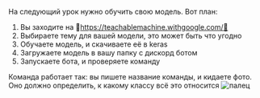 На следующий урок нужно обучить свою модель. Вот план:
1. Вы заходите на 🚀https://teachablemachine.withgoogle.com/🚀
2. Выбираете тему для вашей модели, это может быть что угодно
3. Обучаете модель, и скачиваете её в keras
4. Загружаете модель в вашу папку с дискорд ботом
5. Запускаете бота, и проверяете команду

Команда работает так: вы пишете название команды, и кидаете фото. Оно должно определить, к какому классу всё это относится
![палец](https://github.com/DJPlay94/Discord-Image-Classification-Bot/assets/74424598/59631ec0-78bb-4e36-99d9-4e105d1a2099)
